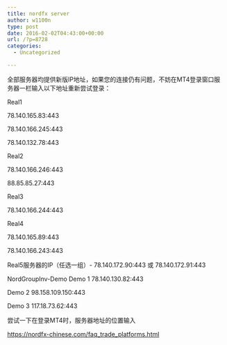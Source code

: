 ```yaml
---
title: nordfx server
author: w1100n
type: post
date: 2016-02-02T04:43:00+00:00
url: /?p=8728
categories:
  - Uncategorized

---
```

全部服务器均提供新版IP地址，如果您的连接仍有问题，不妨在MT4登录窗口服务器一栏输入以下地址重新尝试登录：
  
Real1
  
78.140.165.83:443
  
78.140.166.245:443
  
78.140.132.78:443

Real2
  
78.140.166.246:443
  
88.85.85.27:443

Real3
  
78.140.166.244:443

Real4
  
78.140.165.89:443
  
78.140.166.243:443

Real5服务器的IP（任选一组）- 78.140.172.90:443 或 78.140.172.91:443

NordGroupInv-Demo Demo 1 78.140.130.82:443
  
Demo 2 98.158.109.150:443
  
Demo 3 117.18.73.62:443

尝试一下在登录MT4时，服务器地址的位置输入

https://nordfx-chinese.com/faq_trade_platforms.html